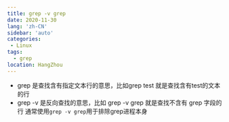 ```yaml
---
title: grep -v grep
date: 2020-11-30
lang: 'zh-CN'
sidebar: 'auto'
categories:
 - Linux
tags: 
  - grep 
location: HangZhou
---
```


- grep 是查找含有指定文本行的意思，比如grep test 就是查找含有test的文本的行
- grep -v 是反向查找的意思，比如 grep -v grep 就是查找不含有 grep 字段的行
通常使用`grep -v grep`用于排除grep进程本身